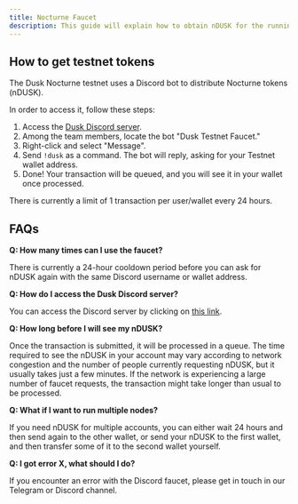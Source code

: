 ```yaml
---
title: Nocturne Faucet 
description: This guide will explain how to obtain nDUSK for the running Nocturne testnet.
---
```


## How to get testnet tokens

The Dusk Nocturne testnet uses a Discord bot to distribute Nocturne tokens (nDUSK).

In order to access it, follow these steps:

1. Access the [Dusk Discord server](https://discord.gg/dusk-official).
2. Among the team members, locate the bot "Dusk Testnet Faucet."
3. Right-click and select "Message".
4. Send `!dusk` as a command. The bot will reply, asking for your Testnet wallet address. 
5. Done! Your transaction will be queued, and you will see it in your wallet once processed.

There is currently a limit of 1 transaction per user/wallet every 24 hours.

## FAQs

**Q: How many times can I use the faucet?** 

There is currently a 24-hour cooldown period before you can ask for nDUSK again with the same Discord username or wallet address.

**Q: How do I access the Dusk Discord server?** 

You can access the Discord server by clicking on [this link](https://discord.gg/dusk-official).

**Q: How long before I will see my nDUSK?** 

Once the transaction is submitted, it will be processed in a queue. 
The time required to see the nDUSK in your account may vary according to network congestion and the number of people currently requesting nDUSK, but it usually takes just a few minutes. 
If the network is experiencing a large number of faucet requests, the transaction might take longer than usual to be processed.

**Q: What if I want to run multiple nodes?**

If you need nDUSK for multiple accounts, you can either wait 24 hours and then send again to the other wallet, or send your nDUSK to the first wallet, and then transfer some of it to the second wallet yourself.

**Q: I got error X, what should I do?** 

If you encounter an error with the Discord faucet, please get in touch in our Telegram or Discord channel.
